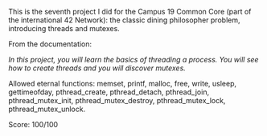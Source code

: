 This is the seventh project I did for the Campus 19 Common Core (part of the international 42 Network): the classic dining philosopher problem, introducing threads and mutexes.

From the documentation:

_In this project, you will learn the basics of threading a process. You will see how to create threads and you will discover mutexes._ 

Allowed eternal functions: memset, printf, malloc, free, write, usleep, gettimeofday, pthread_create, pthread_detach, pthread_join, pthread_mutex_init, pthread_mutex_destroy, pthread_mutex_lock, pthread_mutex_unlock.

Score: 100/100
